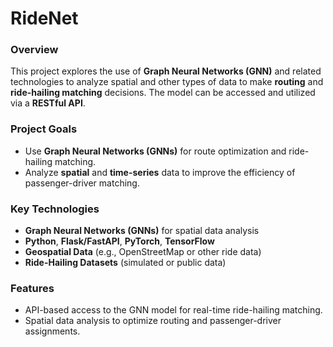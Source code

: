 # RideNet
### Overview
This project explores the use of **Graph Neural Networks (GNN)** and related technologies to analyze spatial and other types of data to make **routing** and **ride-hailing matching** decisions. The model can be accessed and utilized via a **RESTful API**.

### Project Goals
- Use **Graph Neural Networks (GNNs)** for route optimization and ride-hailing matching.
- Analyze **spatial** and **time-series** data to improve the efficiency of passenger-driver matching.

### Key Technologies
- **Graph Neural Networks (GNNs)** for spatial data analysis
- **Python**, **Flask/FastAPI**, **PyTorch**, **TensorFlow**
- **Geospatial Data** (e.g., OpenStreetMap or other ride data)
- **Ride-Hailing Datasets** (simulated or public data)

### Features
- API-based access to the GNN model for real-time ride-hailing matching.
- Spatial data analysis to optimize routing and passenger-driver assignments.

